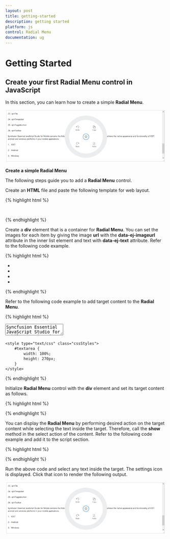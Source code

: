 ```yaml
---
layout: post
title: getting-started
description: getting started
platform: js
control: Radial Menu
documentation: ug
---
```


# Getting Started

## Create your first Radial Menu control in JavaScript

In this section, you can learn how to create a simple **Radial Menu**.      

![](getting-started_images\getting-started_img1.png)

**Create a simple Radial Menu**

The following steps guide you to add a **Radial Menu** control.

Create an **HTML** file and paste the following template for web layout.

{% highlight html %}


<html>
<head>
    <title>Radial Menu</title>
<link href="[http://cdn.syncfusion.com/13.1.0.21/js/web/flat-azure/ej.web.all.min.css](http://cdn.syncfusion.com/13.1.0.21/js/web/flat-azure/ej.web.all.min.css)"rel="stylesheet"/>
<script src="[http://code.jquery.com/jquery-1.10.2.min.js](http://code.jquery.com/jquery-1.10.2.min.js)"></script>
<script src="[http://cdn.syncfusion.com/13.1.0.21/js/web/ej.web.all.min.js](http://cdn.syncfusion.com/13.1.0.21/js/web/ej.web.all.min.js)"></script>
</head>
<body>
        <!-- Adds Radial Menu control Here -->
        <!-- Adds Radial Menu target content Here -->
</body>
</html>


{% endhighlight %}



Create a **div** element that is a container for **Radial Menu**. You can set the images for each item by giving the image **url** with the **data-ej-imageurl** attribute in the inner list element and text with **data-ej-text** attribute. Refer to the following code example.



{% highlight html %}

<div id="radialmenu">
        <ul>
              <li data-ej-imageurl="http://js.syncfusion.com/ug/web/content/radial/copy.png"    
              data-ej-text="Copy">
              </li>
              <li data-ej-imageurl="http://js.syncfusion.com/ug/web/content/radial/paste.png"
              data-ej-text="Paste">      
              </li>
              <li data-ej-imageurl="http://js.syncfusion.com/ug/web/content/radial/redo.png" 
              data-ej-text="Redo">
              </li>
              <li data-ej-imageurl="http://js.syncfusion.com/ug/web/content/radial/undo.png" 
              data-ej-text="Undo"> 
              </li>      
        </ul>
  </div>


{% endhighlight %}



Refer to the following code example to add target content to the **Radial Menu**.



{% highlight html %}


<div id="radialtarget">  
              <textarea id="textarea">
Syncfusion Essential JavaScript Studio for Mobile contains the following built-in theme support with that you can achieve the native appearance and functionality of iOS7, android and windows platforms in your mobile applications.

1.   iOS7

2.   Android

3.   Windows

4.   Flat

By default, the respective render modes are chosen based on the device where the application runs. You can also force and use a particular theme to a control or the whole application that is discussed in later sections. All of the above widgets are highly customizable and also designed with high performance in mind.
            </textarea>
 </div>

<!--Adds Style for Content-->
    <style type="text/css" class="cssStyles">
        #textarea {
            width: 100%;
            height: 270px;
        }
    </style>



{% endhighlight %}



Initialize **Radial Menu** control with the **div** element and set its target content as follows.



{% highlight html %}


<script type="text/javascript">
  $(function () {
            $('#radialmenu').ejRadialMenu({ targetElementId: "radialtarget" });
        });
 </script>



{% endhighlight %}



You can display the **Radial Menu** by performing desired action on the target content while selecting the text inside the target. Therefore, call the **show** method in the select action of the content. Refer to the following code example and add it to the script section.



{% highlight html %}


<script type="text/javascript">
  $(function () {
        $("#textarea").select(function (e) {
            $('#radialmenu').ejRadialMenu("show");
        });
  });
</script>



{% endhighlight %}



Run the above code and select any text inside the target. The settings icon is displayed. Click that icon to render the following output.



![](getting-started_images\getting-started_img2.png)

